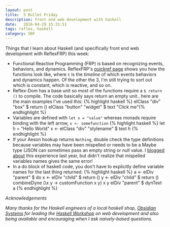 ```yaml
---
layout: post
title:  5 Bullet Friday
description: front end web development with haskell
date:   2016-04-29 15:31:51
tags: reflex, haskell
category: 5BF
---
```


Things that I learn about Haskell (and specifically front end web development with ReflexFRP) this week:

* Functional Reactive Programming (FRP) is based on recognizing events, behaviors, and dynamics. ReflexFRP's [quickref page][1] shows you how the functions look like, where `t` is the *timeline* of which events behaviors and dynamics happen. Of the other the 3, I'm still trying to sort out which is constant, which is reactive, and so on. 
* Reflex-Dom has a base unit so most of the functions require a `$ return ()` to compile. The code basically says return an empty unit.. here are the main examples I've used this:
    {% highlight haskell %}
    elClass "div" "box" $ return ()
    elClass "button" "widget" $ text "Click me"{% endhighlight %}
* Variables are defined with `let x = "value"` whereas monads require binding with the left arrow, `x <- somefunction`
    {% highlight haskell %}
    let h = "Hello World"
    x <- elClass "div" "stylename" $ text h {% endhighlight %}
* If your Aeson hookup returns `Nothing`, double check the type definitions because variables may have been mispelled or needs to be a Maybe type (JSON can sometimes pass an empty string or null value. I [blogged about][2] this experience last year, but didn't realize that mispelled variables names gives the same error!
* In a do block of haskell code, you don't have to explicitly define variable names for the last thing returned.
    {% highlight haskell %}
    a <- elDiv "parent" $ do 
        x <- elDiv "child" $ return ()
        y <- elDiv "child" $ return ()
        combineDyne (\x y -> customFunction x y) x y
    elDiv "parent" $
        dynText a {% endhighlight %}

*Acknowledgements*

*Many thanks for the Haskell engineers of a local haskell shop, [Obsidian Systems][4] for leading the [Haskell Workshop][3] on web development and also being available and encouraging when I ask naively-based questions.*

[1]: https://github.com/reflex-frp/reflex/blob/develop/Quickref.md
[2]: http://katychuang.me/blog/2015-04-23-json-null-values.html
[3]: http://www.meetup.com/NY-Haskell/events/230101220/
[4]: http://obsidian.systems